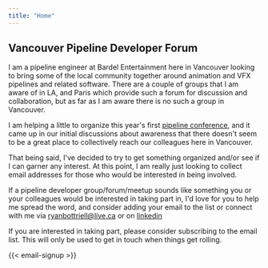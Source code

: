 ```yaml
---
title: "Home"
---
```


## Vancouver Pipeline Developer Forum

I am a pipeline engineer at Bardel Entertainment here in Vancouver looking to bring some of the local community together around animation and VFX pipelines and related software. There are a couple of groups that I am aware of in LA, and Paris which provide such a forum for discussion and collaboration, but as far as I am aware there is no such a group in Vancouver.

I am helping a little to organize this year's first [pipeline conference](https://thepipelineconference.org), and it came up in our initial discussions about awareness that there doesn't seem to be a great place to collectively reach our colleagues here in Vancouver.

That being said, I've decided to try to get something organized and/or see if I can garner any interest. At this point, I am really just looking to collect email addresses for those who would be interested in being involved.

If a pipeline developer group/forum/meetup sounds like something you or your colleagues would be interested in taking part in, I'd love for you to help me spread the word, and consider adding your email to the list or connect with me via [ryanbottriell@live.ca](mailto:ryanbottriell@live.ca) or on [linkedin](https://www.linkedin.com/in/ryanbottriell/)

If you are interested in taking part, please consider subscribing to the email list. This will only be used to get in touch when things get rolling.

{{< email-signup >}}
